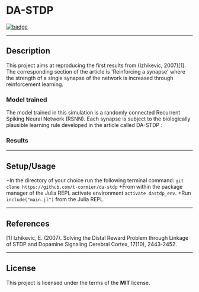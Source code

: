 


DA-STDP
============

[![badge](https://img.shields.io/badge/Julia-1.4.2-green)](https://julialang.org/downloads/oldreleases/#v142_may_23_2020)

---

## Description

This project aims at reproducing the first results from (Izhikevic, 2007)[1]. The corresponding section of the article is 'Reinforcing a synapse' where the strength of a single synapse of the network is increased through reinforcement learning.

### Model trained

The model trained in this simulation is a randomly connected Recurrent Spiking Neural Network (RSNN). Each synapse is subject to the biologically plausible learning rule developed in the article called DA-STDP :



### Results



---

## Setup/Usage

+In the directory of your choice run the following terminal command: `git clone https://github.com/t-cormier/da-stdp`
+From within the package manager of the Julia REPL activate environment `activate dastdp_env`.
+Run `include("main.jl")` from the Julia REPL.

---

## References

<a id="1">[1]</a>
Izhikevic, E. (2007).
Solving the Distal Reward Problem through Linkage of STDP and Dopamine Signaling
Cerebral Cortex, 17(10), 2443-2452.

---

## License

This project is licensed under the terms of the **MIT** license.
